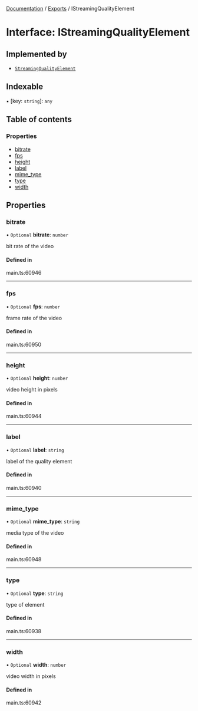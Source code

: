 [Documentation](../README.md) / [Exports](../modules.md) / IStreamingQualityElement

# Interface: IStreamingQualityElement

## Implemented by

- [`StreamingQualityElement`](../classes/StreamingQualityElement.md)

## Indexable

▪ [key: `string`]: `any`

## Table of contents

### Properties

- [bitrate](IStreamingQualityElement.md#bitrate)
- [fps](IStreamingQualityElement.md#fps)
- [height](IStreamingQualityElement.md#height)
- [label](IStreamingQualityElement.md#label)
- [mime\_type](IStreamingQualityElement.md#mime_type)
- [type](IStreamingQualityElement.md#type)
- [width](IStreamingQualityElement.md#width)

## Properties

### bitrate

• `Optional` **bitrate**: `number`

bit rate of the video

#### Defined in

main.ts:60946

___

### fps

• `Optional` **fps**: `number`

frame rate of the video

#### Defined in

main.ts:60950

___

### height

• `Optional` **height**: `number`

video height in pixels

#### Defined in

main.ts:60944

___

### label

• `Optional` **label**: `string`

label of the quality element

#### Defined in

main.ts:60940

___

### mime\_type

• `Optional` **mime\_type**: `string`

media type of the video

#### Defined in

main.ts:60948

___

### type

• `Optional` **type**: `string`

type of element

#### Defined in

main.ts:60938

___

### width

• `Optional` **width**: `number`

video width in pixels

#### Defined in

main.ts:60942
